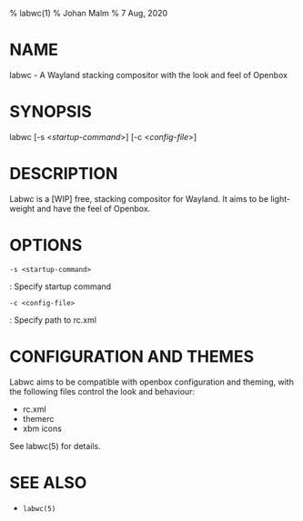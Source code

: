 % labwc(1)
% Johan Malm
% 7 Aug, 2020

# NAME

labwc - A Wayland stacking compositor with the look and feel of Openbox

# SYNOPSIS

labwc \[\-s <*startup-command*>] \[\-c <*config-file*>]  

# DESCRIPTION

Labwc is a [WIP] free, stacking compositor for Wayland. It aims to be light-weight and have the feel of Openbox.

# OPTIONS

`-s <startup-command>`

:   Specify startup command

`-c <config-file>`

:   Specify path to rc.xml

# CONFIGURATION AND THEMES

Labwc aims to be compatible with openbox configuration and theming, with the
following files control the look and behaviour:

- rc.xml  
- themerc  
- xbm icons  

See labwc(5) for details.

# SEE ALSO

- `labwc(5)`

